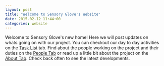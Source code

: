 ```yaml
---
layout: post
title: "Welcome to Sensory Glove's Website"
date: 2015-02-12 11:44:00
categories: website
---
```


Welcome to Sensory Glove's new home! Here we will post updates on whats going on with our project. You can checkout our day to day activities on the [Task List][tasklist] tab. Find about the people working on the project and their duties on the [People Tab][peopletab] or read up a little bit about the project on the [About Tab][abouttab]. Check back often to see the latest developments.

[tasklist]: {{site.baseurl}}/tasklist/
[peopletab]: {{site.baseurl}}/people/
[abouttab]: {{site.baseurl}}/about/